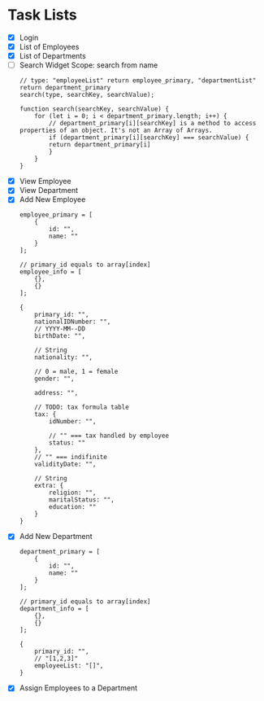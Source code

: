 # Task Lists

- [x] Login
- [x] List of Employees
- [x] List of Departments
- [ ] Search Widget
    Scope: search from name
    ```
    // type: "employeeList" return employee_primary, "departmentList" return department_primary
    search(type, searchKey, searchValue);

    function search(searchKey, searchValue) {
        for (let i = 0; i < department_primary.length; i++) {
            // department_primary[i][searchKey] is a method to access properties of an object. It's not an Array of Arrays.
            if (department_primary[i][searchKey] === searchValue) {
            return department_primary[i]
            } 
        }
    }
    ```
- [x] View Employee
- [x] View Department
- [x] Add New Employee
    ```
    employee_primary = [
        {
            id: "",
            name: ""
        }
    ];

    // primary_id equals to array[index]
    employee_info = [
        {},
        {}
    ];

    {
        primary_id: "",
        nationalIDNumber: "",
        // YYYY-MM--DD
        birthDate: "",

        // String
        nationality: "",

        // 0 = male, 1 = female
        gender: "",

        address: "",

        // TODO: tax formula table
        tax: {
            idNumber: "",

            // "" === tax handled by employee
            status: ""
        },
        // "" === indifinite
        validityDate: "",

        // String
        extra: {
            religion: "",
            maritalStatus: "",
            education: ""
        }
    }
    ```
- [x] Add New Department
    ```
    department_primary = [
        {
            id: "",
            name: ""
        }
    ];

    // primary_id equals to array[index]
    department_info = [
        {},
        {}
    ];

    {
        primary_id: "",
        // "[1,2,3]"
        employeeList: "[]",
    }
    ```
- [x] Assign Employees to a Department